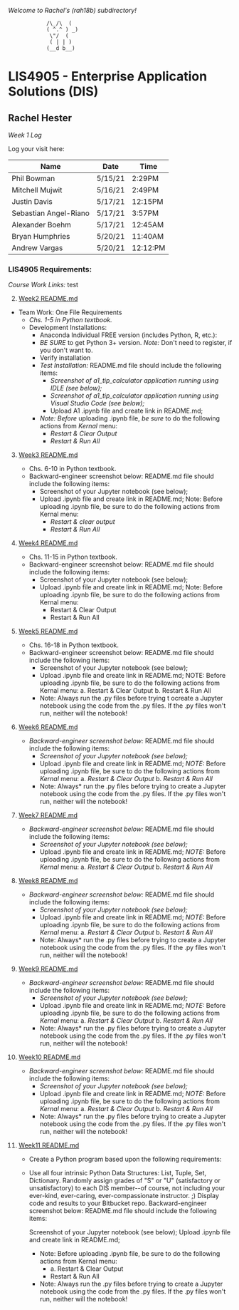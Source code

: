 *Welcome to Rachel's (rah18b) subdirectory!*

 				/\_/\  (
 				( ^.^ ) _)
  				 \"/  (
				 ( | | )
				(__d b__)


# LIS4905 - Enterprise Application Solutions (DIS)

## Rachel Hester


*Week 1 Log*

Log your visit here:

|       Name         |       Date       |       Time       |
|----------------|-------------------------------|-----------------------------|
|Phil Bowman      |       5/15/21       |       2:29PM       |
|Mitchell Mujwit      |       5/16/21       |       2:49PM       |
|Justin Davis       |       5/17/21       |       12:15PM       |
|Sebastian Angel-Riano       |       5/17/21       |       3:57PM       |
|Alexander Boehm       |       5/17/21       |       12:45AM      |
|Bryan Humphries      |       5/20/21       |       11:40AM      |
|Andrew Vargas       |       5/20/21       |       12:12:PM       |

### LIS4905 Requirements:

*Course Work Links:* test

2. [Week2 README.md](week2/README.md)
- Team Work: One File Requirements
    - *Chs. 1-5 in Python textbook.*
    - Development Installations:
        - Anaconda Individual FREE version (includes Python, R, etc.):
        - *BE SURE* to get Python 3+ version. *Note:* Don't need to register, if you don't want to.
        - Verify installation
        - *Test Installation:* README.md file should include the following items:
            - *Screenshot of a1_tip_calculator application running using IDLE (see below);*
            - *Screenshot of a1_tip_calculator application running using Visual Studio Code (see below);*
            -  Upload A1 .ipynb file and create link in README.md;  
        - *Note:* *Before* uploading .ipynb file, *be sure* to do the following actions from *Kernal* menu:  
            -  *Restart & Clear Output*
            -  *Restart & Run All*

3. [Week3 README.md](week3/README.md "My Week3 README.md file")

    - Chs. 6-10 in Python textbook.
    - Backward-engineer screenshot below: README.md file should include the following items:
        - Screenshot of your Jupyter notebook (see below);
        - Upload .ipynb file and create link in README.md;
        Note: Before uploading .ipynb file, be sure to do the following actions from Kernal menu:
           - *Restart & clear output* 
           - *Restart & Run All* 

4. [Week4 README.md](week4/README.md "My Week4 README.md file")
    - Chs. 11-15 in Python textbook.
    - Backward-engineer screenshot below: README.md file should include the following items:
        - Screenshot of your Jupyter notebook (see below);
        - Upload .ipynb file and create link in README.md;
            Note: Before uploading .ipynb file, be sure to do the following actions from Kernal menu:
            - Restart & Clear Output
            - Restart & Run All

5. [Week5 README.md](week5/README.md "My Week5 README.md file")
    - Chs. 16-18 in Python textbook.
    - Backward-engineer screenshot below: README.md file should include the 
      following items:
	    - Screenshot of your Jupyter notebook (see below);
	    - Upload .ipynb file and create link in README.md; NOTE: Before uploading .ipynb file, be sure to do the following actions from Kernal menu: a. Restart & Clear Output b. Restart & Run All 
        - Note: Always run the .py files before trying t ocreate a Jupyter notebook using the code from the .py files. If the .py files won't run, neither will the notebook!

6. [Week6 README.md](week6/README.md "My Week6 README.md file")
    - *Backward-engineer screenshot below:* README.md file should include the following items:
        - *Screenshot of your Jupyter notebook (see below);*
        - Upload .ipynb file and create link in README.md;
        *NOTE:* Before uploading .ipynb file, be sure to do the following actions from *Kernal* menu:
            a. *Restart & Clear Output*
            b. *Restart & Run All*
        - Note: Always* run the .py files before trying to create a Jupyter notebook using the code from the .py files. If the .py files won't run, neither will the notebook!

7.  [Week7 README.md](week7/README.md "My Week7 README.md file")
    - *Backward-engineer screenshot below:* README.md file should include the following items:
        - *Screenshot of your Jupyter notebook (see below);*
        - Upload .ipynb file and create link in README.md;
        *NOTE:* Before uploading .ipynb file, be sure to do the following actions from *Kernal* menu:
            a. *Restart & Clear Output*
            b. *Restart & Run All*

8. [Week8 README.md](week8/README.md "My Week8 README.md file")
     - *Backward-engineer screenshot below:* README.md file should include the following items:
        - *Screenshot of your Jupyter notebook (see below);*
        - Upload .ipynb file and create link in README.md;
        *NOTE:* Before uploading .ipynb file, be sure to do the following actions from *Kernal* menu:
            a. *Restart & Clear Output*
            b. *Restart & Run All*
        - Note: Always* run the .py files before trying to create a Jupyter notebook using the code from the .py files. If the .py files won't run, neither will the notebook!

9. [Week9 README.md](week9/README.md "My Week9 README.md file")
     - *Backward-engineer screenshot below:* README.md file should include the following items:
        - *Screenshot of your Jupyter notebook (see below);*
        - Upload .ipynb file and create link in README.md;
        *NOTE:* Before uploading .ipynb file, be sure to do the following actions from *Kernal* menu:
            a. *Restart & Clear Output*
            b. *Restart & Run All*
        - Note: Always* run the .py files before trying to create a Jupyter notebook using the code from the .py files. If the .py files won't run, neither will the notebook!

10. [Week10 README.md](week10/README.md "My Week10 README.md file")
     - *Backward-engineer screenshot below:* README.md file should include the following items:
        - *Screenshot of your Jupyter notebook (see below);*
        - Upload .ipynb file and create link in README.md;
        *NOTE:* Before uploading .ipynb file, be sure to do the following actions from *Kernal* menu:
            a. *Restart & Clear Output*
            b. *Restart & Run All*
        - Note: Always* run the .py files before trying to create a Jupyter notebook using the code from the .py files. If the .py files won't run, neither will the notebook!

11. [Week11 README.md](week11/README.md "My Week11 README.md file")
    - Create a Python program based upon the following requirements:

    - Use all four intrinsic Python Data Structures: List, Tuple, Set, Dictionary.
        Randomly assign grades of "S" or "U" (satisfactory or unsatisfactory) to each DIS member--of course, not including your ever-kind, ever-caring, ever-compassionate instructor. ;)
        Display code and results to your Bitbucket repo.
        Backward-engineer screenshot below: README.md file should include the following items:

        Screenshot of your Jupyter notebook (see below);
        Upload .ipynb file and create link in README.md;
        - Note: Before uploading .ipynb file, be sure to do the following actions from Kernal menu:
            - a. Restart & Clear Output
            - Restart & Run All
        - Note: Always run the .py files before trying to create a Jupyter notebook using the code from the .py files. If the .py files won't run, neither will the notebook!






